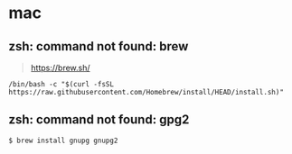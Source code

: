 # mac

## zsh: command not found: brew
> https://brew.sh/

```
/bin/bash -c "$(curl -fsSL https://raw.githubusercontent.com/Homebrew/install/HEAD/install.sh)"

```

## zsh: command not found: gpg2
> 
```
$ brew install gnupg gnupg2
```

